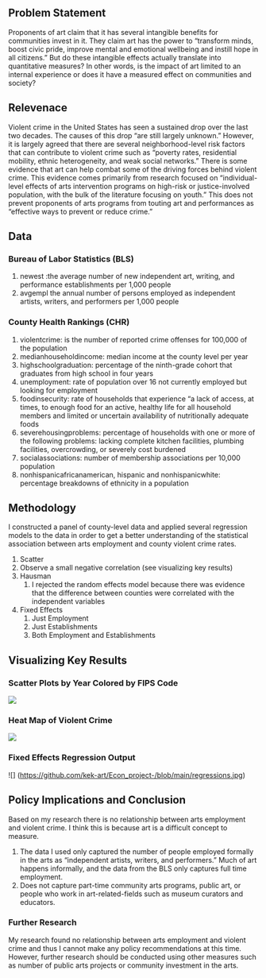 
## Problem Statement 

Proponents of art claim that it has several intangible benefits for communities invest in it. They claim art has the power to “transform minds, boost civic pride, improve mental and emotional wellbeing and instill hope in all citizens.”  But do these intangible effects actually translate into quantitative measures? In other words, is the impact of art limited to an internal experience or does it have a measured effect on communities and society? 


## Relevenace 

Violent crime in the United States has seen a sustained drop over the last two decades.  The causes of this drop “are still largely unknown.”  However, it is largely agreed that there are several neighborhood-level risk factors that can contribute to violent crime such as “poverty rates, residential mobility, ethnic heterogeneity, and weak social networks.”  There is some evidence that art can help combat some of the driving forces behind violent crime. This evidence comes primarily from research focused on “individual-level effects of arts intervention programs on high-risk or justice-involved population, with the bulk of the literature focusing on youth.”  This does not prevent proponents of arts programs from touting art and performances as “effective ways to prevent or reduce crime.”   


## Data 
### Bureau of Labor Statistics (BLS)
1. newest :the average number of new independent art, writing, and performance establishments per 1,000 people 
1. avgempl the annual number of persons employed as independent artists, writers, and performers per 1,000 people
### County Health Rankings (CHR)
1. violentcrime: is the number of reported crime offenses for 100,000 of the population
1. medianhouseholdincome: median income at the county level per year
1. highschoolgraduation: percentage of the ninth-grade cohort that graduates from high school in four years
1. unemployment: rate of population over 16 not currently employed but looking for employment
1. foodinsecurity: rate of households that experience “a lack of access, at times, to enough food for an active, healthy life for all household members and limited or uncertain availability of nutritionally adequate foods
1. severehousingproblems: percentage of households with one or more of the following problems: lacking complete kitchen facilities, plumbing facilities, overcrowding, or severely cost burdened
1. socialassociations: number of membership associations per 10,000 population
1. nonhispanicafricanamerican, hispanic and nonhispanicwhite: percentage breakdowns of ethnicity in a population
## Methodology 

I constructed a panel of county-level data and applied several regression models to the data in order to get a better understanding of the statistical association between arts employment and county violent crime rates. 

1. Scatter
  1. Observe a small negative correlation (see visualizing key results) 
1. Hausman 
    1. I rejected the random effects model because there was evidence that the difference between counties were correlated with the independent variables 
1. Fixed Effects 
    1. Just Employment
    1. Just Establishments 
    1. Both Employment and Establishments 

## Visualizing Key Results 

### Scatter Plots by Year Colored by FIPS Code 

<div class='tableauPlaceholder' id='viz1606085792972' style='position: relative'><noscript><a href='#'><img alt=' ' src='https:&#47;&#47;public.tableau.com&#47;static&#47;images&#47;Da&#47;DataVisualization_16058059422160&#47;Dashboard1&#47;1_rss.png' style='border: none' /></a></noscript><object class='tableauViz'  style='display:none;'><param name='host_url' value='https%3A%2F%2Fpublic.tableau.com%2F' /> <param name='embed_code_version' value='3' /> <param name='site_root' value='' /><param name='name' value='DataVisualization_16058059422160&#47;Dashboard1' /><param name='tabs' value='no' /><param name='toolbar' value='yes' /><param name='static_image' value='https:&#47;&#47;public.tableau.com&#47;static&#47;images&#47;Da&#47;DataVisualization_16058059422160&#47;Dashboard1&#47;1.png' /> <param name='animate_transition' value='yes' /><param name='display_static_image' value='yes' /><param name='display_spinner' value='yes' /><param name='display_overlay' value='yes' /><param name='display_count' value='yes' /><param name='language' value='en' /></object></div>              



<script type='text/javascript'>                    var divElement = document.getElementById('viz1606085792972');                    var vizElement = divElement.getElementsByTagName('object')[0];                    if ( divElement.offsetWidth > 800 ) { vizElement.style.minWidth='420px';vizElement.style.maxWidth='650px';vizElement.style.width='100%';vizElement.style.minHeight='587px';vizElement.style.maxHeight='887px';vizElement.style.height=(divElement.offsetWidth*0.75)+'px';} else if ( divElement.offsetWidth > 500 ) { vizElement.style.minWidth='420px';vizElement.style.maxWidth='650px';vizElement.style.width='100%';vizElement.style.minHeight='587px';vizElement.style.maxHeight='887px';vizElement.style.height=(divElement.offsetWidth*0.75)+'px';} else { vizElement.style.width='100%';vizElement.style.height='777px';}                     var scriptElement = document.createElement('script');                    scriptElement.src = 'https://public.tableau.com/javascripts/api/viz_v1.js';                    vizElement.parentNode.insertBefore(scriptElement, vizElement);                </script>


### Heat Map of Violent Crime 


<div class='tableauPlaceholder' id='viz1606085814070' style='position: relative'><noscript><a href='#'><img alt=' ' src='https:&#47;&#47;public.tableau.com&#47;static&#47;images&#47;Da&#47;DataVisualization2_16058063879810&#47;Dashboard2&#47;1_rss.png' style='border: none' /></a></noscript><object class='tableauViz'  style='display:none;'><param name='host_url' value='https%3A%2F%2Fpublic.tableau.com%2F' /> <param name='embed_code_version' value='3' /> <param name='site_root' value='' /><param name='name' value='DataVisualization2_16058063879810&#47;Dashboard2' /><param name='tabs' value='no' /><param name='toolbar' value='yes' /><param name='static_image' value='https:&#47;&#47;public.tableau.com&#47;static&#47;images&#47;Da&#47;DataVisualization2_16058063879810&#47;Dashboard2&#47;1.png' /> <param name='animate_transition' value='yes' /><param name='display_static_image' value='yes' /><param name='display_spinner' value='yes' /><param name='display_overlay' value='yes' /><param name='display_count' value='yes' /><param name='language' value='en' /></object></div>             


<script type='text/javascript'>                    var divElement = document.getElementById('viz1606085814070');                    var vizElement = divElement.getElementsByTagName('object')[0];                    if ( divElement.offsetWidth > 800 ) { vizElement.style.minWidth='420px';vizElement.style.maxWidth='650px';vizElement.style.width='100%';vizElement.style.minHeight='587px';vizElement.style.maxHeight='887px';vizElement.style.height=(divElement.offsetWidth*0.75)+'px';} else if ( divElement.offsetWidth > 500 ) { vizElement.style.minWidth='420px';vizElement.style.maxWidth='650px';vizElement.style.width='100%';vizElement.style.minHeight='587px';vizElement.style.maxHeight='887px';vizElement.style.height=(divElement.offsetWidth*0.75)+'px';} else { vizElement.style.width='100%';vizElement.style.height='877px';}                     var scriptElement = document.createElement('script');                    scriptElement.src = 'https://public.tableau.com/javascripts/api/viz_v1.js';                    vizElement.parentNode.insertBefore(scriptElement, vizElement);                </script>

### Fixed Effects Regression Output 
![] (https://github.com/kek-art/Econ_project-/blob/main/regressions.jpg) 

## Policy Implications and Conclusion 

Based on my research there is no relationship between arts employment and violent crime. I think this is because art is a difficult concept to measure. 
1. The data I used only captured the number of people employed formally in the arts as “independent artists, writers, and performers.” Much of art happens informally, and the data from the BLS only captures full time employment. 
2. Does not capture part-time community arts programs, public art, or people who work in art-related-fields such as museum curators and educators.
### Further Research 
My research found no relationship between arts employment and violent crime and thus I cannot make any policy recommendations at this time. However, further research should be conducted using other measures such as number of public arts projects or community investment in the arts. 
